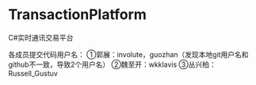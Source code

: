 # TransactionPlatform
C#实时通讯交易平台

各成员提交代码用户名：
①郭展：involute，guozhan（发现本地git用户名和github不一致，导致2个用户名）
②魏至开：wkklavis
③丛兴柏：Russell_Gustuv
